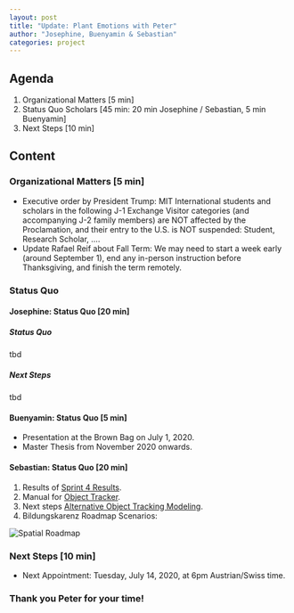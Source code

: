 ```yaml
---
layout: post
title: "Update: Plant Emotions with Peter"
author: "Josephine, Buenyamin & Sebastian"
categories: project
---
```


## Agenda

1. Organizational Matters [5 min]
2. Status Quo Scholars [45 min: 20 min Josephine / Sebastian, 5 min Buenyamin]
3. Next Steps [10 min]

## Content

### Organizational Matters [5 min]

- Executive order by President Trump: MIT International students and scholars in the following J-1 Exchange Visitor categories (and accompanying J-2 family members) are NOT affected by the Proclamation, and their entry to the U.S. is NOT suspended: Student, Research Scholar, ….
- Update Rafael Reif about Fall Term: We may need to start a week early (around September 1), end any in-person instruction before Thanksgiving, and finish the term remotely.

### Status Quo

#### Josephine: Status Quo [20 min]

##### Status Quo
tbd
##### Next Steps
tbd

#### Buenyamin: Status Quo [5 min]

- Presentation at the Brown Bag on July 1, 2020.
- Master Thesis from November 2020 onwards.

#### Sebastian: Status Quo [20 min]

1. Results of [Sprint 4 Results](https://plantions.github.io/project/2020/06/03/sprint-3.html).
2. Manual for [Object Tracker](https://plantions.github.io/project/2020/06/25/instructions.html).
3. Next steps [Alternative Object Tracking Modeling](https://plantions.github.io/project/2020/06/27/alternative-modeling.html).
4. Bildungskarenz Roadmap Scenarios:

![Spatial Roadmap](https://i.imgur.com/bM8qsI6.png)

### Next Steps [10 min]

- Next Appointment: Tuesday, July 14, 2020, at 6pm Austrian/Swiss time.

### Thank you Peter for your time!
